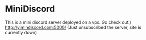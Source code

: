 # MiniDiscord

This is a mini discord server deployed on a vps. Go check out:)
http://yimindiscord.com:5000/ (Just unsubscribed the server, site is currently down)
